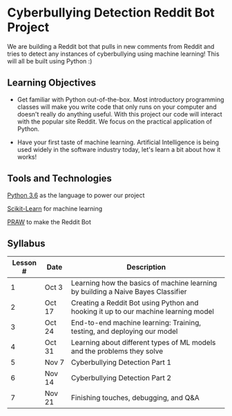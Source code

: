 # Cyberbullying Detection Reddit Bot Project
We are building a Reddit bot that pulls in new comments from Reddit and tries to detect any instances of cyberbullying using machine learning! This will all be built using Python :)

## Learning Objectives

- Get familiar with Python out-of-the-box. Most introductory programming classes will make you write code that only runs on your computer and doesn't really do anything useful. With this project our code will interact with the popular site Reddit. We focus on the practical application of Python.

- Have your first taste of machine learning. Artificial Intelligence is being used widely in the software industry today, let's learn a bit about how it works!

## Tools and Technologies

[Python 3.6](https://www.python.org/downloads/release/python-366/) as the language to power our project

[Scikit-Learn](http://scikit-learn.org/stable/) for machine learning

[PRAW](https://praw.readthedocs.io/en/latest/) to make the Reddit Bot

## Syllabus

Lesson # | Date | Description
--|--|--
1 | Oct 3 | Learning how the basics of machine learning by building a Naive Bayes Classifier
2 | Oct 17 | Creating a Reddit Bot using Python and hooking it up to our machine learning model
3 | Oct 24 | End-to-end machine learning: Training, testing, and deploying our model
4 | Oct 31 | Learning about different types of ML models and the problems they solve
5 | Nov 7 | Cyberbullying Detection Part 1
6 | Nov 14 | Cyberbullying Detection Part 2
7 | Nov 21 | Finishing touches, debugging, and Q&A
